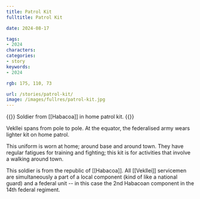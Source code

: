 ```yaml
---
title: Patrol Kit
fulltitle: Patrol Kit

date: 2024-08-17

tags:
- 2024
characters:
categories:
- story
keywords:
- 2024

rgb: 175, 110, 73

url: /stories/patrol-kit/
image: /images/fullres/patrol-kit.jpg
---
```

{{<note caption>}}
Soldier from [[Habacoa]] in home patrol kit.
{{</note>}}

Vekllei spans from pole to pole. At the equator, the federalised army wears lighter kit on home patrol.

This uniform is worn at home; around base and around town. They have regular fatigues for training and fighting; this kit is for activities that involve a walking around town.

This soldier is from the republic of [[Habacoa]]. All [[Vekllei]] servicemen are simultaneously a part of a local component (kind of like a national guard) and a federal unit -- in this case the 2nd Habacoan component in the 14th federal regiment.